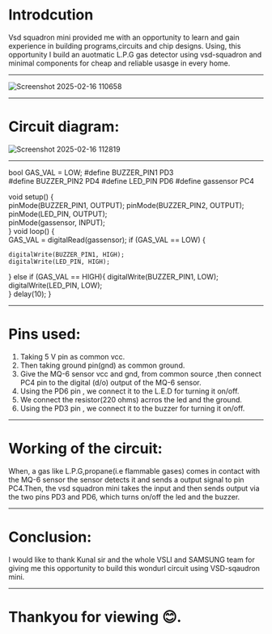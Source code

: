 # Introdcution
Vsd squadron mini provided me with an opportunity to learn and gain experience in building programs,circuits and chip designs.
Using, this opportunity I build an auotmatic L.P.G gas detector using vsd-squadron and  minimal components for cheap and reliable usasge in every home.
***
![Screenshot 2025-02-16 110658](https://github.com/user-attachments/assets/1cd01742-b3ea-4c8a-a0c7-7d5026c6c6c9)
***
# Circuit diagram:
![Screenshot 2025-02-16 112819](https://github.com/user-attachments/assets/85141fab-7af2-468b-83c7-f668f36ddbbe)
***
bool GAS_VAL = LOW;
#define BUZZER_PIN1 PD3  
#define BUZZER_PIN2 PD4 
#define LED_PIN PD6
#define gassensor PC4      

void setup() {     
  pinMode(BUZZER_PIN1, OUTPUT); 
  pinMode(BUZZER_PIN2, OUTPUT); 
  pinMode(LED_PIN, OUTPUT);   
  pinMode(gassensor, INPUT);       
}
void loop() {  
  GAS_VAL = digitalRead(gassensor); 
  if (GAS_VAL == LOW) { 
  
    digitalWrite(BUZZER_PIN1, HIGH);  
    digitalWrite(LED_PIN, HIGH);        
  } 
  else if (GAS_VAL == HIGH){
    digitalWrite(BUZZER_PIN1, LOW);  
    digitalWrite(LED_PIN, LOW);        
  }
  delay(10); 
}
***
# Pins used:
1) Taking 5 V pin as common vcc.
2) Then taking ground pin(gnd) as common ground.
3) Give the MQ-6 sensor vcc and gnd, from common source ,then connect PC4 pin to the digital (d/o) output of the MQ-6 sensor.
4) Using the PD6 pin , we connect it to the L.E.D for turning it on/off.
5) We connect the resistor(220 ohms) acrros the led and the ground.
6) Using the PD3 pin , we connect it to the buzzer for turning it on/off.
***
# Working of the circuit:
   When, a gas like L.P.G,propane(i.e flammable gases) comes in contact with the MQ-6 sensor the sensor detects it and sends a output signal to pin PC4.Then, the vsd squadron mini takes the input and then sends  output via the two pins PD3 and PD6, which turns on/off the led and the buzzer.
*** 
# Conclusion:
   I would like to thank Kunal sir and the whole VSLI and SAMSUNG team for giving me this opportunity to build this wondurl circuit using VSD-sqaudron mini.
***
# Thankyou for viewing 😊.
